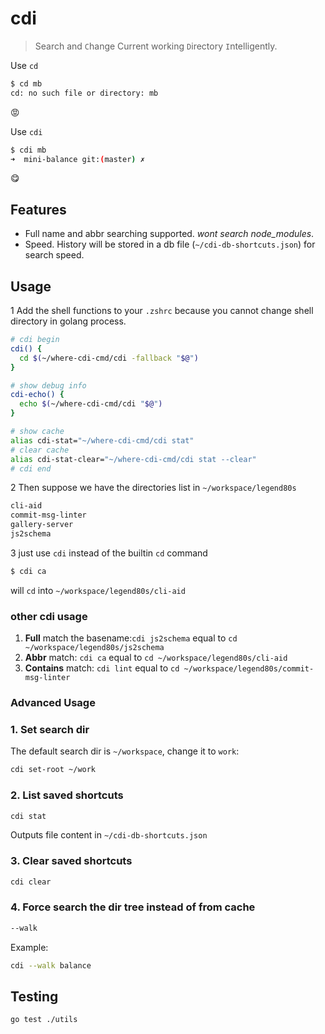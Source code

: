 # cdi

> Search and `C`hange Current working `D`irectory `I`ntelligently.

Use `cd`

```sh
$ cd mb
cd: no such file or directory: mb
```
😡

Use `cdi`

```sh
$ cdi mb
➜  mini-balance git:(master) ✗
```

😋

## Features

- Full name and abbr searching supported. *wont search node_modules*.
- Speed. History will be stored in a db file (`~/cdi-db-shortcuts.json`) for search speed.

## Usage

1 Add the shell functions to your `.zshrc` because you cannot change shell directory in golang process.

```sh
# cdi begin
cdi() {
  cd $(~/where-cdi-cmd/cdi -fallback "$@")
}

# show debug info
cdi-echo() {
  echo $(~/where-cdi-cmd/cdi "$@")
}

# show cache
alias cdi-stat="~/where-cdi-cmd/cdi stat"
# clear cache
alias cdi-stat-clear="~/where-cdi-cmd/cdi stat --clear"
# cdi end
```

2 Then suppose we have the directories list in `~/workspace/legend80s`

```txt
cli-aid
commit-msg-linter
gallery-server
js2schema
```

3 just use `cdi` instead of the builtin `cd` command

```sh
$ cdi ca
```

will `cd` into `~/workspace/legend80s/cli-aid`

### other cdi usage

1. **Full** match the basename:`cdi js2schema` equal to `cd ~/workspace/legend80s/js2schema`
2. **Abbr** match: `cdi ca` equal to `cd ~/workspace/legend80s/cli-aid`
3. **Contains** match: `cdi lint` equal to `cd ~/workspace/legend80s/commit-msg-linter`

### Advanced Usage

### 1. Set search dir

The default search dir is `~/workspace`, change it to `work`:

```sh
cdi set-root ~/work
```

### 2. List saved shortcuts

```sh
cdi stat
```

Outputs file content in `~/cdi-db-shortcuts.json`

### 3. Clear saved shortcuts

```sh
cdi clear
```

### 4. Force search the dir tree instead of from cache

```sh
--walk
```

Example:

```sh
cdi --walk balance
```

## Testing

```sh
go test ./utils
```
